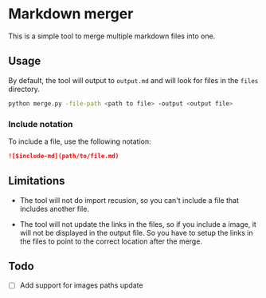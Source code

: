 # Markdown merger

This is a simple tool to merge multiple markdown files into one.

## Usage

By default, the tool will output to `output.md` and will look for files in the `files` directory.

```bash
python merge.py -file-path <path to file> -output <output file>
```

### Include notation

To include a file, use the following notation:

```markdown
![$include-md](path/to/file.md)
```

## Limitations

- The tool will not do import recusion, so you can't include a file that includes another file.

- The tool will not update the links in the files, so if you include a image, it will not be displayed in the output file. So you have to setup the links in the files to point to the correct location after the merge.

## Todo

- [ ] Add support for images paths update
